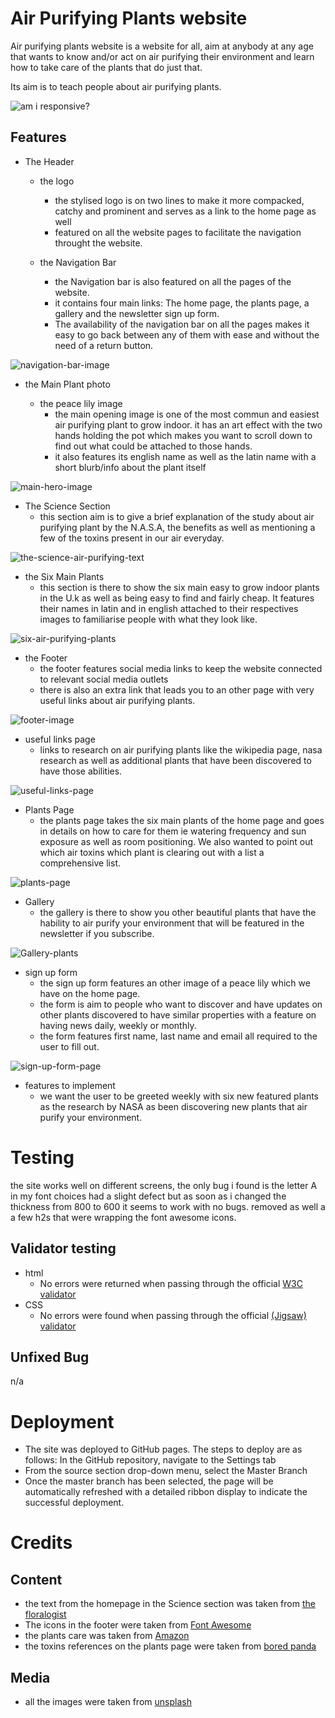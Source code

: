 # Air Purifying Plants website

Air purifying plants website is a website for all, aim at anybody at any age that wants to know and/or act on air purifying their environment and learn how to take care of the plants that do just that.

Its aim is to teach people about air purifying plants.

![am i responsive?](/assets/images/am-i-responsive.png)

## Features

* The Header

  * the logo
    * the stylised logo is on two lines to make it more compacked, catchy and prominent and serves as a link to the home page as well
    * featured on all the website pages to facilitate the navigation throught the website.

  * the Navigation Bar
    * the Navigation bar is also featured on all the pages of the website.
    * it contains four main links: The home page, the plants page, a gallery and the newsletter sign up form. 
    * The availability of the navigation bar on all the pages makes it easy to go back between any of them with ease and without the need of a return button.

![navigation-bar-image](/assets/images/navbar.png)

* the Main Plant photo

  * the peace lily image
    * the main opening image is one of the most commun and easiest air purifying plant to grow indoor.
  it has an art effect with the two hands holding the pot which makes you want to scroll down to find out what could be attached to those hands.
    * it also features its english name as well as the latin name with a short blurb/info about the plant itself

![main-hero-image](/assets/images/peace-lily-homepage.png)

* The Science Section
  * this section aim is to give a brief explanation of the study about air purifying plant by the N.A.S.A, the benefits as well as mentioning a few of the toxins present in our air everyday.

![the-science-air-purifying-text](/assets/images/the-science-image.png)

* the Six Main Plants
  * this section is there to show the six main easy to grow indoor plants in the U.k as well as being easy to find and fairly cheap. It features their names in latin and in english attached to their respectives images to familiarise people with what they look like.

![six-air-purifying-plants](/assets/images/the-six-plants.png)

* the Footer 
  * the footer features social media links to keep the website connected to relevant social media outlets
  * there is also an extra link that leads you to an other page with very useful links about air purifying plants.

![footer-image](/assets/images/footer-image.png)

 * useful links page 
   * links to research on air purifying plants like the wikipedia page, nasa research as well as additional plants that have been discovered to have those abilities.


![useful-links-page](/assets/images/useful-links-page.png)

* Plants Page
  * the plants page takes the six main plants of the home page and goes in details on how to care for them ie watering frequency and sun exposure as well as room positioning. We also wanted to point out which air toxins which plant is clearing out with a list a comprehensive list.

![plants-page](/assets/images/plants-page.png)

* Gallery
  * the gallery is there to show you other beautiful plants that have the hability to air purify your environment that will be featured in the newsletter if you subscribe.

![Gallery-plants](/assets/images/gallery-page.png)

* sign up form
  * the sign up form features an other image of a peace lily which we have on the home page.
  * the form is aim to people who want to discover and have updates on other plants discovered to have similar properties with a feature on having news daily, weekly or monthly.
  * the form features first name, last name and email all required to the user to fill out.

![sign-up-form-page](/assets/images/sign-up-page.png)

* features to implement
  * we want the user to be greeted weekly with six new featured plants as the research by NASA as been discovering new plants that air purify your environment.

# Testing

the site works well on different screens, the only bug i found is the letter A in my font choices had a slight defect but as soon as i changed the thickness from 800 to 600 it seems to work with no bugs.
removed as well a a few h2s that were wrapping the font awesome icons.

## Validator testing

* html
  * No errors were returned when passing through the official [W3C validator](https://validator.w3.org/nu/?showsource=yes&showoutline=yes&showimagereport=yes&checkerrorpages=yes&useragent=Validator.nu%2FLV+http%3A%2F%2Fvalidator.w3.org%2Fservices&acceptlanguage=&doc=https%3A%2F%2Fbenteardrop.github.io%2Fair-purifying-plants%2F)
* CSS
  * No errors were found when passing through the official [(Jigsaw) validator](https://jigsaw.w3.org/css-validator/validator?uri=https%3A%2F%2Fbenteardrop.github.io%2Fair-purifying-plants%2F&profile=css3svg&usermedium=all&warning=1&vextwarning=&lang=en)

## Unfixed Bug

n/a

# Deployment

* The site was deployed to GitHub pages. The steps to deploy are as follows:
In the GitHub repository, navigate to the Settings tab
* From the source section drop-down menu, select the Master Branch
* Once the master branch has been selected, the page will be automatically refreshed with a detailed ribbon display to indicate the successful deployment.

# Credits


## Content

 * the text from the homepage in the Science section was taken from [the floralogist](https://www.floralogist.com/journal/air-purifying-plants)
 * The icons in the footer were taken from [Font Awesome](https://fontawesome.com/)
 * the plants care was taken from [Amazon](https://www.amazon.co.uk/?&tag=hydraamazonav-21&ref=pd_sl_781ozcfkw8_e&adgrpid=52740778523&hvpone=&hvptwo=&hvadid=259053350854&hvpos=&hvnetw=g&hvrand=7584956103440046242&hvqmt=e&hvdev=c&hvdvcmdl=&hvlocint=&hvlocphy=9046634&hvtargid=kwd-10573980&hydadcr=13724_1720403&gclid=Cj0KCQiAxc6PBhCEARIsAH8Hff0fBqx_rMPSQui8i2QXwMYx2eBWe-43sYIy6Zm3gSFDt4nz70aVgZIaAsjQEALw_wcB)
 * the toxins references on the plants page were taken from [bored panda](https://www.boredpanda.com/best-air-filtering-houseplants-nasa/?utm_source=google&utm_medium=organic&utm_campaign=organic)

## Media
 * all the images were taken from [unsplash](https://unsplash.com/)
